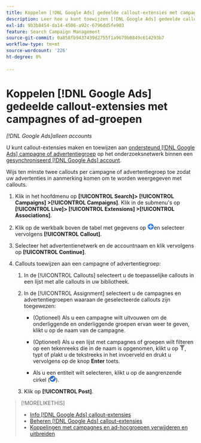 ```yaml
---
title: Koppelen [!DNL Google Ads] gedeelde callout-extensies met campagnes of ad-groepen
description: Leer hoe u kunt toewijzen [!DNL Google Ads] gedeelde callout-extensies voor campagnes of advertentiegroepen.
exl-id: 9b3b8454-da14-4506-a92c-6796dd5fe903
feature: Search Campaign Management
source-git-commit: 0a858fb9437439d2755f1a9679b0849c614293b7
workflow-type: tm+mt
source-wordcount: '226'
ht-degree: 0%

---
```


# Koppelen [!DNL Google Ads] gedeelde callout-extensies met campagnes of ad-groepen

*[!DNL Google Ads]alleen accounts*

U kunt callout-extensies maken en toewijzen aan [ondersteund [!DNL Google Ads] campagne of advertentiegroep](/help/search-social-commerce/introduction/supported-inventory.md) op het onderzoeksnetwerk binnen een [gesynchroniseerd [!DNL Google Ads] account](/help/search-social-commerce/campaign-management/accounts/ad-network-account-about.md).

Wijs ten minste twee callouts per campagne of advertentiegroep toe zodat uw advertenties in aanmerking komen om te worden weergegeven met callouts.

1. Klik in het hoofdmenu op **[!UICONTROL Search]> [!UICONTROL Campaigns] >[!UICONTROL Campaigns]**. Klik in de submenu&#39;s op **[!UICONTROL Live]> [!UICONTROL Extensions] >[!UICONTROL Associations]**.

1. Klik op de werkbalk boven de tabel met gegevens op ![Maken](/help/search-social-commerce/assets/add.png "Maken")en selecteer vervolgens **[!UICONTROL Callout]**.

1. Selecteer het advertentienetwerk en de accountnaam en klik vervolgens op **[!UICONTROL Continue]**.

1. Callouts toewijzen aan een campagne of advertentiegroep:

   1. In de [!UICONTROL Callouts] selecteert u de toepasselijke callouts in een lijst met alle callouts in uw bibliotheek.

   1. In de [!UICONTROL Assignment] selecteert u de campagnes en advertentiegroepen waaraan de geselecteerde callouts zijn toegewezen:

      * (Optioneel) Als u een campagne wilt uitvouwen om de onderliggende en onderliggende groepen ervan weer te geven, klikt u op de naam van de campagne.

      * (Optioneel) Als u een lijst met campagnes of groepen wilt filteren op een tekenreeks die in de naam is opgenomen, klikt u op ![Filter](/help/search-social-commerce/assets/filter.png "Filter"), typt of plakt u de tekstreeks in het invoerveld en drukt u vervolgens op de knop **Enter** toets.

      * Als u een entiteit wilt selecteren, klikt u op de aangrenzende cirkel (![Selecteren](/help/search-social-commerce/assets/include.png "Selecteren")).

   1. Klik op **[!UICONTROL Post]**.

>[!MORELIKETHIS]
>
>* [Info [!DNL Google Ads] callout-extensies](callout-extension-about.md)
>* [Beheren [!DNL Google Ads] callout-extensies](callout-extension-manage.md)
>* [Koppelingen met campagnes en ad-hocgroepen verwijderen en uitbreiden](/help/search-social-commerce/campaign-management/campaigns/ad-extension-association-delete.md)
